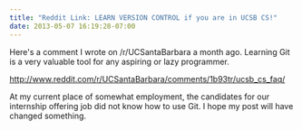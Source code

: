 ```yaml
---
title: "Reddit Link: LEARN VERSION CONTROL if you are in UCSB CS!"
date: 2013-05-07 16:19:28-07:00
---
```


Here's a comment I wrote on /r/UCSantaBarbara a month ago. Learning Git is
a very valuable tool for any aspiring or lazy programmer.

http://www.reddit.com/r/UCSantaBarbara/comments/1b93tr/ucsb_cs_faq/

At my current place of somewhat employment, the candidates for our internship
offering job did not know how to use Git. I hope my post will have changed
something.
